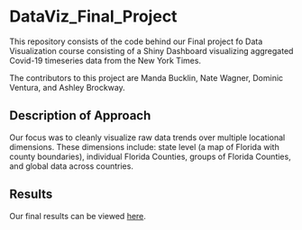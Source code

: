# DataViz_Final_Project
This repository consists of the code behind our Final project fo Data Visualization course consisting of a Shiny Dashboard visualizing aggregated Covid-19 timeseries data from the New York Times.

The contributors to this project are Manda Bucklin, Nate Wagner, Dominic Ventura, and Ashley Brockway. 

## Description of Approach 

Our focus was to cleanly visualize raw data trends over multiple locational dimensions. These dimensions include: state level (a map of Florida with county boundaries), individual Florida Counties, groups of Florida Counties, and global data across countries. 

## Results
Our final results can be viewed [here](https://nwagner.shinyapps.io/COVID-19/?_ga=2.186977761.896718136.1589809159-688664654.1589372921).
